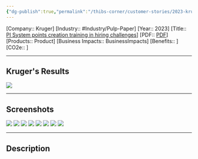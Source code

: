```yaml
---
{"dg-publish":true,"permalink":"/thibs-corner/customer-stories/2023-kruger-pi-system-points-creation-training-in-hiring-challenges/","noteIcon":""}
---
```


[Company:: Kruger]
[Industry:: #Industry/Pulp-Paper]
[Year:: 2023]
[Title:: [PI System points creation training in hiring challenges](Home.md)]
[PDF:: [PDF](Home.md)]
[Products:: Product]
[Business Impacts:: BusinessImpacts]
[Benefits:: ]
[CO2e:: ]


---
## Kruger's Results
![](https://i.imgur.com/8FVsRRe.png)

---
## Screenshots
![](https://i.imgur.com/gdAarvZ.png)
![](https://i.imgur.com/Kl4V4V2.png)
![](https://i.imgur.com/heJKUwJ.png)
![](https://i.imgur.com/BHCwgTl.png)
![](https://i.imgur.com/JpKhdFC.png)
![](https://i.imgur.com/5NhCMtx.png)
![](https://i.imgur.com/cZ8RWxl.png)
![](https://i.imgur.com/4OcbTjm.png)

---
## Description